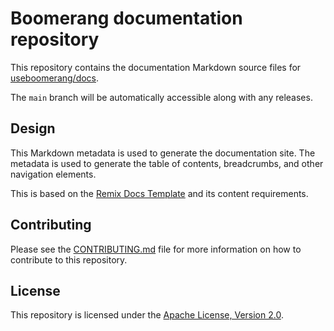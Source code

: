 # Boomerang documentation repository

This repository contains the documentation Markdown source files for [useboomerang/docs](https://useboomerang.io/docs).

The `main` branch will be automatically accessible along with any releases.

## Design

This Markdown metadata is used to generate the documentation site. The metadata is used to generate the table of contents, breadcrumbs, and other navigation elements.

This is based on the [Remix Docs Template](https://github.com/boomerang-io/remix-docs-template?tab=readme-ov-file#content) and its content requirements.

## Contributing

Please see the [CONTRIBUTING.md](CONTRIBUTING.md) file for more information on how to contribute to this repository.

## License

This repository is licensed under the [Apache License, Version 2.0](LICENSE).
